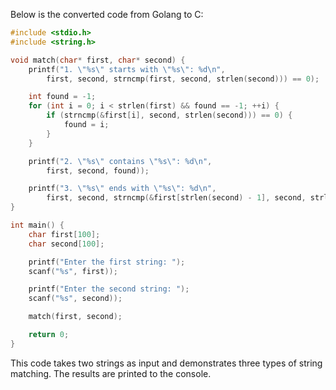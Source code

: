 Below is the converted code from Golang to C:

```c
#include <stdio.h>
#include <string.h>

void match(char* first, char* second) {
    printf("1. \"%s\" starts with \"%s\": %d\n", 
        first, second, strncmp(first, second, strlen(second))) == 0);

    int found = -1;
    for (int i = 0; i < strlen(first) && found == -1; ++i) {
        if (strncmp(&first[i], second, strlen(second))) == 0) {
            found = i;
        }
    }

    printf("2. \"%s\" contains \"%s\": %d\n", 
        first, second, found));

    printf("3. \"%s\" ends with \"%s\": %d\n", 
        first, second, strncmp(&first[strlen(second) - 1], second, strlen(second))) == 0);
}

int main() {
    char first[100];
    char second[100];

    printf("Enter the first string: ");
    scanf("%s", first));

    printf("Enter the second string: ");
    scanf("%s", second));

    match(first, second);

    return 0;
}
```

This code takes two strings as input and demonstrates three types of string matching. The results are printed to the console.
